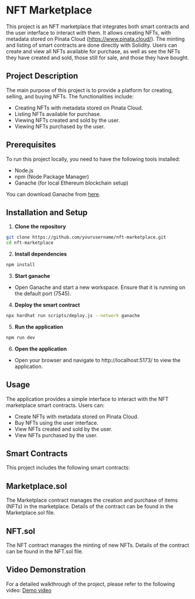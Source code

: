 # NFT Marketplace

This project is an NFT marketplace that integrates both smart contracts and the user interface to interact with them. It allows creating NFTs, with metadata stored on Pinata Cloud (https://www.pinata.cloud/). The minting and listing of smart contracts are done directly with Solidity. Users can create and view all NFTs available for purchase, as well as see the NFTs they have created and sold, those still for sale, and those they have bought.

## Project Description

The main purpose of this project is to provide a platform for creating, selling, and buying NFTs. The functionalities include:

- Creating NFTs with metadata stored on Pinata Cloud.
- Listing NFTs available for purchase.
- Viewing NFTs created and sold by the user.
- Viewing NFTs purchased by the user.

## Prerequisites

To run this project locally, you need to have the following tools installed:

- Node.js
- npm (Node Package Manager)
- Ganache (for local Ethereum blockchain setup)

You can download Ganache from [here](https://www.trufflesuite.com/ganache).

## Installation and Setup

1. **Clone the repository**
```bash
git clone https://github.com/yourusername/nft-marketplace.git
cd nft-marketplace
```


2. **Install dependencies**
```bash
npm install
```

3. **Start ganache**
- Open Ganache and start a new workspace. Ensure that it is running on the default port (7545).

4. **Deploy the smart contract**
```bash
npx hardhat run scripts/deploy.js --network ganache
```

5. **Run the application**
```bash
npm run dev
```

6. **Open the application**
- Open your browser and navigate to http://localhost:5173/ to view the application.

## Usage
The application provides a simple interface to interact with the NFT marketplace smart contracts. Users can:
- Create NFTs with metadata stored on Pinata Cloud.
- Buy NFTs using the user interface.
- View NFTs created and sold by the user.
- View NFTs purchased by the user.

## Smart Contracts
This project includes the following smart contracts:

## Marketplace.sol
The Marketplace contract manages the creation and purchase of items (NFTs) in the marketplace. Details of the contract can be found in the Marketplace.sol file.

## NFT.sol
The NFT contract manages the minting of new NFTs. Details of the contract can be found in the NFT.sol file.

## Video Demonstration
For a detailed walkthrough of the project, please refer to the following video: [Demo video](https://www.youtube.com/watch?v=4DNIQTnrJjA)
